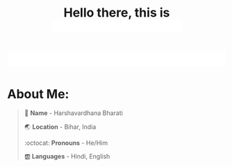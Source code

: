 <h1 align="center">Hello there, this is <img src="/assets/name2.gif" width="299"></h1>

<h1><img src="/assets/work2.gif"></h1>

# About Me:

> :bust_in_silhouette: **Name** - Harshavardhana Bharati
> 
> :earth_asia: **Location** - Bihar, India
>
> :octocat: **Pronouns** - He/Him
>
> :ab: **Languages** - Hindi, English
